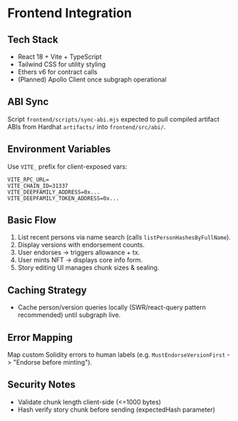 # Frontend Integration

## Tech Stack
- React 18 + Vite + TypeScript
- Tailwind CSS for utility styling
- Ethers v6 for contract calls
- (Planned) Apollo Client once subgraph operational

## ABI Sync
Script `frontend/scripts/sync-abi.mjs` expected to pull compiled artifact ABIs from Hardhat `artifacts/` into `frontend/src/abi/`.

## Environment Variables
Use `VITE_` prefix for client-exposed vars:
```
VITE_RPC_URL=
VITE_CHAIN_ID=31337
VITE_DEEPFAMILY_ADDRESS=0x...
VITE_DEEPFAMILY_TOKEN_ADDRESS=0x...
```

## Basic Flow
1. List recent persons via name search (calls `listPersonHashesByFullName`).
2. Display versions with endorsement counts.
3. User endorses -> triggers allowance + tx.
4. User mints NFT -> displays core info form.
5. Story editing UI manages chunk sizes & sealing.

## Caching Strategy
- Cache person/version queries locally (SWR/react-query pattern recommended) until subgraph live.

## Error Mapping
Map custom Solidity errors to human labels (e.g. `MustEndorseVersionFirst` -> "Endorse before minting").

## Security Notes
- Validate chunk length client-side (<=1000 bytes)
- Hash verify story chunk before sending (expectedHash parameter)
